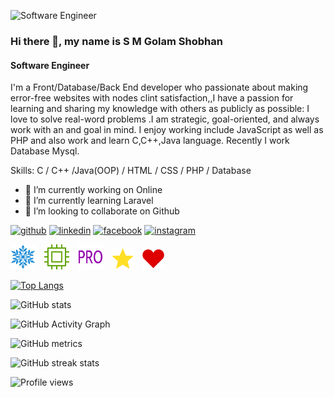 ![Software Engineer](https://scontent.fcgp13-1.fna.fbcdn.net/v/t39.30808-6/400061086_303434912605913_8879172531551599628_n.jpg?_nc_cat=102&ccb=1-7&_nc_sid=5f2048&_nc_ohc=ZLNfgzFG0psAX-gUyEC&_nc_ht=scontent.fcgp13-1.fna&oh=00_AfBYvPJguw2CfhvF9byXs12MkTQO5Mx21v-MVJ8rmZuiNQ&oe=655FD373)

### Hi there 👋, my name is S M Golam Shobhan
#### Software Engineer

I'm a Front/Database/Back End  developer who passionate about making error-free websites with nodes clint satisfaction,,I have a passion for learning and sharing my knowledge with others as publicly as possible: I love to solve real-word problems .I am strategic, goal-oriented, and always work with an and goal in mind.  I enjoy working include JavaScript as well as PHP and also work and learn C,C++,Java language. Recently I work Database Mysql.

Skills: C / C++ /Java(OOP) / HTML / CSS / PHP / Database

- 🔭 I’m currently working on Online 
- 🌱 I’m currently learning Laravel 
- 👯 I’m looking to collaborate on Github 


[<img src='https://cdn.jsdelivr.net/npm/simple-icons@3.0.1/icons/github.svg' alt='github' height='40'>](https://github.com/https://github.com/shobhan0)  [<img src='https://cdn.jsdelivr.net/npm/simple-icons@3.0.1/icons/linkedin.svg' alt='linkedin' height='40'>](https://www.linkedin.com/in/https://www.linkedin.com/in/s-m-golam-shobhan-25ab3427a?utm_source=share&utm_campaign=share_via&utm_content=profile&utm_medium=ios_app/)  [<img src='https://cdn.jsdelivr.net/npm/simple-icons@3.0.1/icons/facebook.svg' alt='facebook' height='40'>](https://www.facebook.com/https://www.facebook.com/profile.php?id=100088182206947&mibextid=kFxxJD)  [<img src='https://cdn.jsdelivr.net/npm/simple-icons@3.0.1/icons/instagram.svg' alt='instagram' height='40'>](https://www.instagram.com/https://instagram.com/smgolamshobhan?igshid=NGVhN2U2NjQ0Yg%3D%3D&utm_source=qr/)  

<a href='https://archiveprogram.github.com/'><img src='https://raw.githubusercontent.com/acervenky/animated-github-badges/master/assets/acbadge.gif' width='40' height='40'></a> <a href='https://docs.github.com/en/developers'><img src='https://raw.githubusercontent.com/acervenky/animated-github-badges/master/assets/devbadge.gif' width='40' height='40'></a> <a href='https://github.com/pricing'><img src='https://raw.githubusercontent.com/acervenky/animated-github-badges/master/assets/pro.gif' width='40' height='40'></a> <a href='https://stars.github.com/'><img src='https://raw.githubusercontent.com/acervenky/animated-github-badges/master/assets/starbadge.gif' width='35' height='35'></a> <a href='https://docs.github.com/en/github/supporting-the-open-source-community-with-github-sponsors'><img src='https://raw.githubusercontent.com/acervenky/animated-github-badges/master/assets/sponsorbadge.gif' width='35' height='35'></a> 

[![Top Langs](https://github-readme-stats.vercel.app/api/top-langs/?username=https://github.com/shobhan0)](https://github.com/anuraghazra/github-readme-stats)

![GitHub stats](https://github-readme-stats.vercel.app/api?username=https://github.com/shobhan0&show_icons=true&count_private=true)  

![GitHub Activity Graph](https://activity-graph.herokuapp.com/graph?username=https://github.com/shobhan0)  

![GitHub metrics](https://metrics.lecoq.io/https://github.com/shobhan0)  

![GitHub streak stats](https://streak-stats.demolab.com/?user=https://github.com/shobhan0)  

![Profile views](https://gpvc.arturio.dev/https://github.com/shobhan0)  
